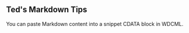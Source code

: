 Ted's Markdown Tips
-------------------

You can paste Markdown content into a snippet CDATA block in WDCML.




